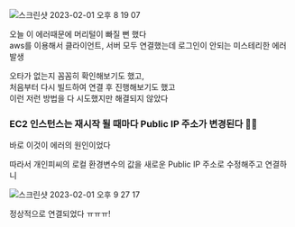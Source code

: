 ![스크린샷 2023-02-01 오후 8 19 07](https://user-images.githubusercontent.com/115622936/216045301-d42c9b3e-72e4-4593-a6fa-8a96d4c29224.png)

오늘 이 에러때문에 머리털이 빠질 뻔 했다  
aws를 이용해서 클라이언트, 서버 모두 연결했는데 로그인이 안되는 미스테리한 에러 발생  

오타가 없는지 꼼꼼히 확인해보기도 했고,  
처음부터 다시 빌드하여 연결 후 진행해보기도 했고  
이런 저런 방법을 다 시도했지만 해결되지 않았다  

  
    
    
### EC2 인스턴스는 재시작 될 때마다 Public IP 주소가 변경된다 ☝🏻 
바로 이것이 에러의 원인이었다  

따라서 개인피씨의 로컬 환경변수의 값을 새로운 Public IP 주소로 수정해주고 연결하니  

![스크린샷 2023-02-01 오후 9 27 17](https://user-images.githubusercontent.com/115622936/216047873-aa878655-0ebf-40c0-9916-18999c9901ca.png)

정상적으로 연결되었다 ㅠㅠㅠ!


